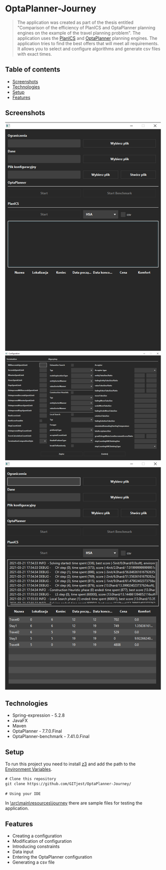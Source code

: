 # OptaPlanner-Journey
> The application was created as part of the thesis entitled "Comparison of the efficiency of PlanICS and OptaPlanner planning engines on the example of the travel planning problem". The application uses the [PlanICS](https://kus.ii.uph.edu.pl/) and [OptaPlanner](https://www.optaplanner.org/) planning engines.
The application tries to find the best offers that will meet all requirements. It allows you to select and configure algorithms and generate csv files with exact times.

## Table of contents
* [Screenshots](#screenshots)
* [Technologies](#technologies)
* [Setup](#setup)
* [Features](#features)

## Screenshots
![Start screen](./img/start-screen.png)
![Configuration](./img/configuration.png)
![Result](./img/result.png)

## Technologies
* Spring-expression - 5.2.8
* JavaFX
* Maven
* OptaPlanner - 7.7.0.Final
* OptaPlanner-benchmark - 7.41.0.Final

## Setup
To run this project you need to install [z3](https://github.com/Z3Prover/z3/releases) and add the path to the [Environment Variables](https://support.microsoft.com/en-us/topic/how-to-manage-environment-variables-in-windows-xp-5bf6725b-655e-151c-0b55-9a8c9c7f747d).

```
# Clone this repository
git clone https://github.com/GITjest/OptaPlanner-Journey/

# Using your IDE
```
In [\src\main\resources\journey](https://github.com/GITjest/OptaPlanner-Journey/tree/master/src/main/resources/journey) there are sample files for testing the application.


## Features
* Creating a configuration
* Modification of configuration
* Introducing constraints
* Data input
* Entering the OptaPlanner configuration
* Generating a csv file
